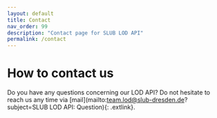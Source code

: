 ```yaml
---
layout: default
title: Contact
nav_order: 99
description: "Contact page for SLUB LOD API"
permalink: /contact
---
```


# How to contact us

Do you have any questions concerning our LOD API? Do not hesitate to reach us any time via [mail](mailto:team.lod@slub-dresden.de?subject=SLUB LOD API: Question){: .extlink}.
